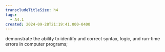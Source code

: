 ```yaml
---
transcludeTitleSize: h4
tags:
  - A4.1
created: 2024-09-28T21:19:41.000-0400
---
```

demonstrate the ability to identify and correct syntax, logic, and run-time errors in computer programs;